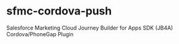 # sfmc-cordova-push
Salesforce Marketing Cloud  Journey Builder for Apps SDK (JB4A)  Cordova/PhoneGap Plugin
